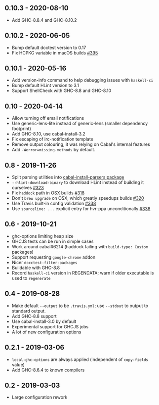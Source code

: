 ## 0.10.3 - 2020-08-10

- Add GHC-8.8.4 and GHC-8.10.2

## 0.10.2 - 2020-06-05

- Bump default doctest version to 0.17
- Fix HCPKG variable in macOS builds [#395](https://github.com/haskell-CI/haskell-ci/issues/395)

## 0.10.1 - 2020-05-16

- Add version-info command to help debugging issues with `haskell-ci`
- Bump default HLint version to 3.1
- Support ShellCheck with GHC-8.8 and GHC-8.10

## 0.10 - 2020-04-14

- Allow turning off email notifications
- Use generic-lens-lite instead of generic-lens (smaller dependency footprint)
- Add GHC-8.10, use cabal-install-3.2
- Fix escaping of irc-notification template
- Remove output colouring, it was relying on Cabal's internal features
- Add `-Werror=missing-methods` by default.

## 0.8 - 2019-11-26

- Split parsing utilities into [cabal-install-parsers package](https://hackage.haskell.org/package/cabal-install-parsers)
- `--hlint-download-binary` to download HLint instead of building it ourselves [#323](https://github.com/haskell-ci/haskell-ci/pull/323)
- Fix `haddock` path in OSX builds [#318](https://github.com/haskell-ci/haskell-ci/pull/318)
- Don't `brew upgrade` on OSX, which greatly speedups builds [#320](https://github.com/haskell-ci/haskell-ci/pull/320)
- Use Travis built-in config validation [#338](https://github.com/haskell-CI/haskell-ci/pull/338)
- Use `sourceline: ...` explicit entry for hvr-ppa unconditionally [#338](https://github.com/haskell-CI/haskell-ci/pull/338)

## 0.6 - 2019-10-21

- ghc-options limiting heap size
- GHCJS tests can be run in simple cases
- Work around cabal#6214 (haddock failing with `build-type: Custom` packages)
- Support requesting `google-chrome` addon
- Nicer `docctest-filter-packages`
- Buildable with GHC-8.8
- Record `haskell-ci` version in REGENDATA;
  warn if older executable is used to `regenerate`

## 0.4 - 2019-08-28

* Make default `--output` to be `.travis.yml`; use `--stdout` to output to standard output.
* Add GHC-8.8 support
* Use cabal-install-3.0 by default
* Experimental support for GHCJS jobs
* A lot of new configuration options

## 0.2.1 - 2019-03-06

* `local-ghc-options` are always applied (independent of `copy-fields` value)
* Add GHC-8.6.4 to known compilers

## 0.2 - 2019-03-03

* Large configuration rework
